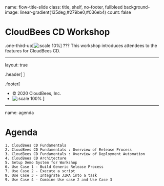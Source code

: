 name: flow-title-slide
class: title, shelf, no-footer, fullbleed
background-image: linear-gradient(135deg,#279be0,#036eb4)
count: false


# CloudBees CD Workshop
.one-third-up[![:scale 10%](../img/CloudBees-Submark-White.svg)]
???
This workshop introduces attendees to the features for CloudBees CD.

---
layout: true

.header[
]

.footer[
- © 2020 CloudBees, Inc.
- ![:scale 100%](../img/CloudBees-Submark-Full-Color.svg)
]
---
name: agenda
# Agenda

    1. CloudBees CD Fundamentals
    2. CloudBees CD Fundamentals : Overview of Release Process
    3. CloudBees CD Fundamentals : Overview of Deployment Automation
    4. CloudBees CD Architecture
    5. Setup Demo System for Workshop
    6. Use Case 1 - Build Generic Release Process
    7. Use Case 2 - Execute a script
    8. Use Case 3 - Integrate JIRA into a task
    9. Use Case 4 - Combine Use case 2 and Use Case 3
